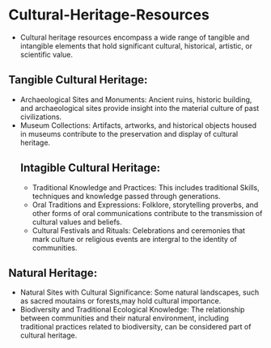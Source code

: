 # Cultural-Heritage-Resources
- Cultural heritage resources encompass a wide range of tangible and intangible elements that hold significant cultural, historical, artistic, or scientific value.
## Tangible Cultural Heritage:
- Archaeological Sites and Monuments: Ancient ruins, historic building, and archaeological sites provide insight into the material culture of past civilizations.
- Museum Collections: Artifacts, artworks, and historical objects housed in museums contribute to the preservation and display of cultural heritage.
  ## Intagible Cultural Heritage:
  - Traditional Knowledge and Practices: This includes traditional Skills, techniques and knowledge passed through generations.
  -  Oral Traditions and Expressions: Folklore, storytelling proverbs, and other forms of oral communications contribute to the transmission of cultural values and beliefs.
  -  Cultural Festivals and Rituals: Celebrations and ceremonies that mark culture or religious events are intergral to the identity of communities.
 ## Natural Heritage:
 - Natural Sites with Cultural Significance: Some natural landscapes, such as sacred moutains or forests,may hold cultural importance.
 - Biodiversity and Traditional Ecological Knowledge: The relationship between communities and their natural environment, including traditional practices related to biodiversity, can be considered part of cultural heritage.
